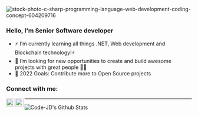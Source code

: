 
<!--
**SmartDev210/SmartDev210** is a ✨ _special_ ✨ repository because its `README.md` (this file) appears on your GitHub profile.

Here are some ideas to get you started:

- 🔭 I’m currently working on ...
- 🌱 I’m currently learning ...
- 👯 I’m looking to collaborate on ...
- 🤔 I’m looking for help with ...
- 💬 Ask me about ...
- 📫 How to reach me: ...
- 😄 Pronouns: ...
- ⚡ Fun fact: ...
-->

![stock-photo-c-sharp-programming-language-web-development-coding-concept-604209716](https://user-images.githubusercontent.com/79864567/145218597-14993ec8-a810-4538-86be-d83401c45e28.jpg)

### Hello, I'm Senior Software developer

- ⚡ I’m currently learning all things .NET, Web development and Blockchain technology!⚡
- 👯 I’m looking for new opportunities to create and build awesome projects with great people 🚧🤝
- 🥅 2022 Goals: Contribute more to Open Source projects




### Connect with me:

[<img align="left" alt="Code-JD | LinkedIn" width="22px" src="https://cdn.jsdelivr.net/npm/simple-icons@v3/icons/linkedin.svg" />][linkedin]
[<img align="left" alt="Code-JD | Portfolio" width="22px" src="https://cdn.jsdelivr.net/npm/simple-icons@v3/icons/proto-dot-io.svg" />][website]

---

<img align="left" alt="Code-JD's Github Stats" src="https://github-readme-stats.vercel.app/api?username=SmartDev210&show_icons=true&hide_border=true" />


[website]: https://elliot-zhang.herokuapp.com/
[linkedin]: https://www.linkedin.com/in/elliot-zhang-2b865b201/
